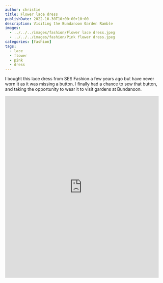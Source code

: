 ```yaml
---
author: christie
title: Flower lace dress
publishDate: 2022-10-30T10:00:00+10:00
description: Visiting the Bundanoon Garden Ramble
images:
  - ../../../images/fashion/Flower lace dress.jpeg
  - ../../../images/fashion/Pink flower dress.jpeg
categories: [fashion]
tags:
  - lace
  - flower
  - pink
  - dress
---
```


I bought this lace dress from SES Fashion a few years ago but have never worn it as it was missing a button. I finally had a chance to sew that button, and taking the opportunity to wear it to visit gardens at Bundanoon.

<iframe src="https://www.facebook.com/plugins/post.php?href=https%3A%2F%2Fwww.facebook.com%2Fchris1.tham%2Fposts%2Fpfbid0ZaLhsFpfEtRcvCQQWkd5UVd5f5kpKnAbnSpga44YPV5LE3zXVesFrMjSp2iRBQLKl&show_text=true&width=500" width="500" height="590" style="border:none;overflow:hidden" scrolling="no" frameborder="0" allowfullscreen="true" allow="autoplay; clipboard-write; encrypted-media; picture-in-picture; web-share"></iframe>
